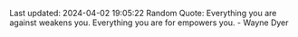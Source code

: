 Last updated: 2024-04-02 19:05:22
Random Quote: Everything you are against weakens you. Everything you are for empowers you. - Wayne Dyer